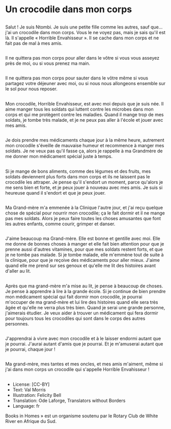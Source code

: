 # Un crocodile dans mon corps

##
Salut ! Je suis Ntombi. Je suis une
petite fille comme les autres, sauf
que... j'ai un crocodile dans mon
corps.
Vous le ne voyez pas, mais je sais
qu'il est là. Il s'appelle « Horrible
Envahisseur ». Il se cache dans mon
corps et ne fait pas de mal à mes
amis.

##
Il ne quittera pas mon corps pour
aller dans le vôtre si vous vous
asseyez près de moi, ou si vous
prenez ma main.

##
Il ne quittera pas mon corps pour
sauter dans le vôtre même si vous
partagez votre déjeuner avec moi,
ou si nous nous allongeons
ensemble sur le sol pour nous
reposer.

##
Mon crocodile, Horrible Envahisseur,
est avec moi depuis que je suis née.
Il aime manger tous les soldats qui
luttent contre les microbes dans
mon corps et qui me protègent
contre les maladies.
Quand il mange trop de mes
soldats, je tombe très malade, et je
ne peux pas aller à l'école et jouer
avec mes amis.

##
Je dois prendre mes médicaments
chaque jour à la même heure,
autrement mon crocodile s'éveille
de mauvaise humeur et
recommence à manger mes
soldats. Je ne veux pas qu'il fasse
ça, alors je rappelle à ma Grandmère de me donner mon
médicament spécial juste à temps.

##
Si je mange de bons aliments,
comme des légumes et des fruits,
mes soldats deviennent plus forts
dans mon corps et ils ne laissent
pas le crocodile les attraper. Je
pense qu'il s'endort un moment,
parce qu'alors je me sens bien et
forte, et je peux jouer à nouveau
avec mes amis. Je suis si heureuse
quand il s'endort et que je peux
jouer.

##
Ma Grand-mère m'a emmenée à la
Clinique l'autre jour, et j'ai reçu
quelque chose de spécial pour
nourrir mon crocodile; ça le fait
dormir et il ne mange pas mes
soldats. Alors je peux faire toutes
les choses amusantes que font les
autres enfants, comme courir,
grimper et danser.

##
J'aime beaucoup ma Grand-mère.
Elle est bonne et gentille avec moi.
Elle me donne de bonnes choses à
manger et elle fait bien attention
pour que je prenne aussi d'autres
vitamines, pour que mes soldats
restent forts, et que je ne tombe
pas malade. Si je tombe malade,
elle m'emmène tout de suite à la
clinique, pour que je reçoive des
médicaments pour aller mieux.
J'aime quand elle me prend sur ses
genoux et qu'elle me lit des
histoires avant d'aller au lit.

##
Après que ma grand-mère m'a mise au lit, je pense à
beaucoup de choses. Je pense à apprendre à lire à la
grande école. Si je continue de bien prendre mon
médicament spécial qui fait dormir mon crocodile, je
pourrai m'occuper de ma grand-mère et lui lire des
histoires quand elle sera très âgée et qu'elle ne verra
plus très bien. Quand je serai une grande personne,
j'aimerais étudier. Je veux aider à trouver un
médicament qui fera dormir pour toujours tous les
crocodiles qui sont dans le corps des autres
personnes.

##
J'apprendrai à vivre avec mon
crocodile et à le laisser endormi
autant que je pourrai. J'aurai autant
d'amis que je pourrai. Et je
m'amuserai autant que je pourrai,
chaque jour !

##
Ma grand-mère, mes tantes et mes
oncles, et mes amis m'aiment,
même si j'ai dans mon corps un
crocodile qui s'appelle Horrible
Envahisseur !

##
* License: [CC-BY]
* Text: Val Morris
* Illustration: Felicity Bell
* Translation: Ode Laforge, Translators without Borders
* Language: fr

Books in Homes » est un organisme
soutenu par le Rotary Club de White
River en Afrique du Sud.
